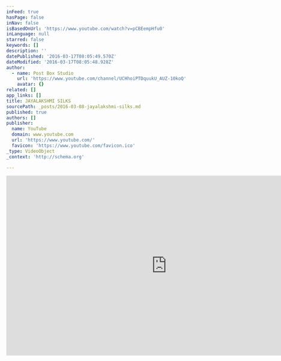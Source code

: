 ```yaml
---
inFeed: true
hasPage: false
inNav: false
isBasedOnUrl: 'https://www.youtube.com/watch?v=pCBEempHfu0'
inLanguage: null
starred: false
keywords: []
description: ''
datePublished: '2016-03-17T08:05:49.570Z'
dateModified: '2016-03-17T08:05:48.928Z'
author:
  - name: Post Box Studio
    url: 'https://www.youtube.com/channel/UCHhoiPTDquukU_AUZ-10koQ'
    avatar: {}
related: []
app_links: []
title: JAYALAKSHMI SILKS
sourcePath: _posts/2016-03-08-jayalakshmi-silks.md
published: true
authors: []
publisher:
  name: YouTube
  domain: www.youtube.com
  url: 'https://www.youtube.com/'
  favicon: 'https://www.youtube.com/favicon.ico'
_type: VideoObject
_context: 'http://schema.org'

---
```

<iframe src="https://cdn.embedly.com/widgets/media.html?src=https%3A%2F%2Fwww.youtube.com%2Fembed%2FpCBEempHfu0%3Ffeature%3Doembed&amp;url=https%3A%2F%2Fwww.youtube.com%2Fwatch%3Fv%3DpCBEempHfu0&amp;image=https%3A%2F%2Fi.ytimg.com%2Fvi%2FpCBEempHfu0%2Fhqdefault.jpg&amp;key=b7d04c9b404c499eba89ee7072e1c4f7&amp;type=text%2Fhtml&amp;schema=youtube" width="854" height="480" scrolling="no" frameborder="0" allowfullscreen="allowfullscreen" style=""></iframe>